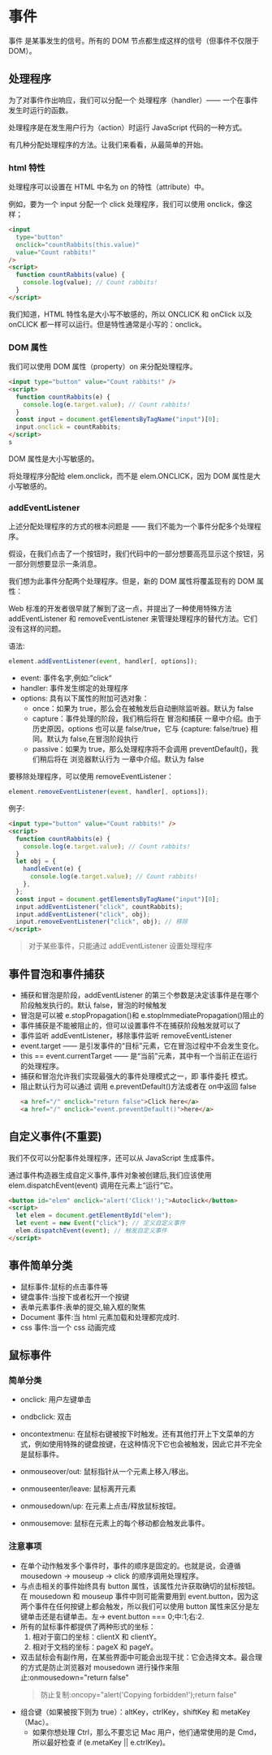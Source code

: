 # 事件

事件 是某事发生的信号。所有的 DOM 节点都生成这样的信号（但事件不仅限于 DOM）。

## 处理程序

为了对事件作出响应，我们可以分配一个 处理程序（handler）—— 一个在事件发生时运行的函数。

处理程序是在发生用户行为（action）时运行 JavaScript 代码的一种方式。

有几种分配处理程序的方法。让我们来看看，从最简单的开始。

### html 特性

处理程序可以设置在 HTML 中名为 on<event> 的特性（attribute）中。

例如，要为一个 input 分配一个 click 处理程序，我们可以使用 onclick，像这样；

```html
<input
  type="button"
  onclick="countRabbits(this.value)"
  value="Count rabbits!"
/>
<script>
  function countRabbits(value) {
    console.log(value); // Count rabbits!
  }
</script>
```

我们知道，HTML 特性名是大小写不敏感的，所以 ONCLICK 和 onClick 以及 onCLICK 都一样可以运行。但是特性通常是小写的：onclick。

### DOM 属性

我们可以使用 DOM 属性（property）on<event> 来分配处理程序。

```html
<input type="button" value="Count rabbits!" />
<script>
  function countRabbits(e) {
    console.log(e.target.value); // Count rabbits!
  }
  const input = document.getElementsByTagName("input")[0];
  input.onclick = countRabbits;
</script>
s
```

DOM 属性是大小写敏感的。

将处理程序分配给 elem.onclick，而不是 elem.ONCLICK，因为 DOM 属性是大小写敏感的。

### addEventListener

上述分配处理程序的方式的根本问题是 —— 我们不能为一个事件分配多个处理程序。

假设，在我们点击了一个按钮时，我们代码中的一部分想要高亮显示这个按钮，另一部分则想要显示一条消息。

我们想为此事件分配两个处理程序。但是，新的 DOM 属性将覆盖现有的 DOM 属性：

Web 标准的开发者很早就了解到了这一点，并提出了一种使用特殊方法 addEventListener 和 removeEventListener 来管理处理程序的替代方法。它们没有这样的问题。

语法:

```js
element.addEventListener(event, handler[, options]);
```

- event: 事件名字,例如:”click“
- handler: 事件发生绑定的处理程序
- options: 具有以下属性的附加可选对象：
  - once：如果为 true，那么会在被触发后自动删除监听器。默认为 false
  - capture：事件处理的阶段，我们稍后将在 冒泡和捕获 一章中介绍。由于历史原因，options 也可以是 false/true，它与 {capture: false/true} 相同。默认为 false,在冒泡阶段执行
  - passive：如果为 true，那么处理程序将不会调用 preventDefault()，我们稍后将在 浏览器默认行为 一章中介绍。默认为 false

要移除处理程序，可以使用 removeEventListener：

```js
element.removeEventListener(event, handler[, options]);
```

例子:

```html
<input type="button" value="Count rabbits!" />
<script>
  function countRabbits(e) {
    console.log(e.target.value); // Count rabbits!
  }
  let obj = {
    handleEvent(e) {
      console.log(e.target.value); // Count rabbits!
    },
  };
  const input = document.getElementsByTagName("input")[0];
  input.addEventListener("click", countRabbits);
  input.addEventListener("click", obj);
  input.removeEventListener("click", obj); // 移除
</script>
```

> 对于某些事件，只能通过 addEventListener 设置处理程序

## 事件冒泡和事件捕获

- 捕获和冒泡是阶段，addEventListener 的第三个参数是决定该事件是在哪个阶段触发执行的。默认 false，冒泡的时候触发
- 冒泡是可以被 e.stopPropagation()和 e.stopImmediatePropagation()阻止的
- 事件捕获是不能被阻止的，但可以设置事件不在捕获阶段触发就可以了
- 事件监听 addEventListener，移除事件监听 removeEventListener
- event.target —— 是引发事件的“目标”元素，它在冒泡过程中不会发生变化。
- this == event.currentTarget —— 是“当前”元素，其中有一个当前正在运行的处理程序。
- 捕获和冒泡允许我们实现最强大的事件处理模式之一，即 事件委托 模式。
- 阻止默认行为可以通过 调用 e.preventDefault()方法或者在 on<click>中返回 false
  ```html
  <a href="/" onclick="return false">Click here</a>
  <a href="/" onclick="event.preventDefault()">here</a>
  ```

## 自定义事件(不重要)

我们不仅可以分配事件处理程序，还可以从 JavaScript 生成事件。

通过事件构造器生成自定义事件,事件对象被创建后,我们应该使用 elem.dispatchEvent(event) 调用在元素上“运行”它。

```html
<button id="elem" onclick="alert('Click!');">Autoclick</button>
<script>
  let elem = document.getElementById("elem");
  let event = new Event("click"); // 定义自定义事件
  elem.dispatchEvent(event); // 触发自定义事件
</script>
```

## 事件简单分类

- 鼠标事件:鼠标的点击事件等
- 键盘事件:当按下或者松开一个按键
- 表单元素事件:表单的提交,输入框的聚焦
- Document 事件:当 html 元素加载和处理都完成时.
- css 事件:当一个 css 动画完成

## 鼠标事件

### 简单分类

- onclick: 用户左键单击
- ondbclick: 双击
- oncontextmenu: 在鼠标右键被按下时触发。还有其他打开上下文菜单的方式，例如使用特殊的键盘按键，在这种情况下它也会被触发，因此它并不完全是鼠标事件。

- onmouseover/out: 鼠标指针从一个元素上移入/移出。
- onmouseenter/leave: 鼠标离开元素
- onmousedown/up: 在元素上点击/释放鼠标按钮。
- onmousemove: 鼠标在元素上的每个移动都会触发此事件。

### 注意事项

- 在单个动作触发多个事件时，事件的顺序是固定的。也就是说，会遵循 mousedown → mouseup → click 的顺序调用处理程序。
- 与点击相关的事件始终具有 button 属性，该属性允许获取确切的鼠标按钮。在 mousedown 和 mouseup 事件中则可能需要用到 event.button，因为这两个事件在任何按键上都会触发，所以我们可以使用 button 属性来区分是左键单击还是右键单击。左-> event.button === 0;中:1;右:2.
- 所有的鼠标事件都提供了两种形式的坐标：
  1. 相对于窗口的坐标：clientX 和 clientY。
  2. 相对于文档的坐标：pageX 和 pageY。
- 双击鼠标会有副作用，在某些界面中可能会出现干扰：它会选择文本。最合理的方式是防止浏览器对 mousedown 进行操作来阻止:onmousedown="return false"
  > 防止复制:oncopy="alert('Copying forbidden!');return false"
- 组合键（如果被按下则为 true）：altKey，ctrlKey，shiftKey 和 metaKey（Mac）。
  - 如果你想处理 Ctrl，那么不要忘记 Mac 用户，他们通常使用的是 Cmd，所以最好检查 if (e.metaKey || e.ctrlKey)。
